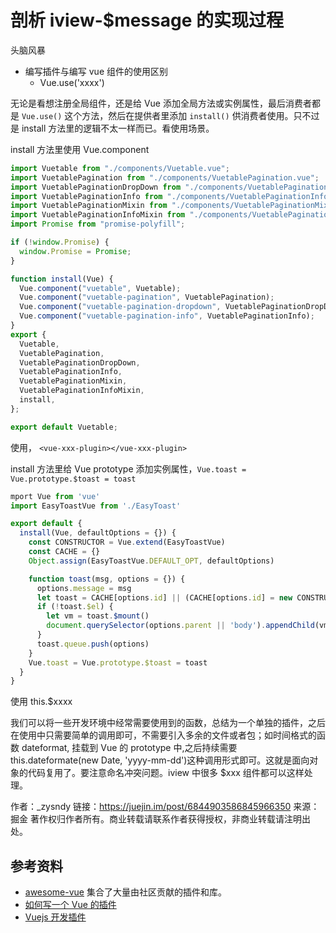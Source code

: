 # 剖析 iview-\$message 的实现过程

头脑风暴

- 编写插件与编写 vue 组件的使用区别
  - Vue.use('xxxx')

无论是看想注册全局组件，还是给 Vue 添加全局方法或实例属性，最后消费者都是 `Vue.use()` 这个方法，然后在提供者里添加 `install()` 供消费者使用。只不过是 install 方法里的逻辑不太一样而已。看使用场景。

install 方法里使用 Vue.component

```js
import Vuetable from "./components/Vuetable.vue";
import VuetablePagination from "./components/VuetablePagination.vue";
import VuetablePaginationDropDown from "./components/VuetablePaginationDropdown.vue";
import VuetablePaginationInfo from "./components/VuetablePaginationInfo.vue";
import VuetablePaginationMixin from "./components/VuetablePaginationMixin.vue";
import VuetablePaginationInfoMixin from "./components/VuetablePaginationInfoMixin.vue";
import Promise from "promise-polyfill";

if (!window.Promise) {
  window.Promise = Promise;
}

function install(Vue) {
  Vue.component("vuetable", Vuetable);
  Vue.component("vuetable-pagination", VuetablePagination);
  Vue.component("vuetable-pagination-dropdown", VuetablePaginationDropDown);
  Vue.component("vuetable-pagination-info", VuetablePaginationInfo);
}
export {
  Vuetable,
  VuetablePagination,
  VuetablePaginationDropDown,
  VuetablePaginationInfo,
  VuetablePaginationMixin,
  VuetablePaginationInfoMixin,
  install,
};

export default Vuetable;
```

使用， `<vue-xxx-plugin></vue-xxx-plugin>`

install 方法里给 Vue prototype 添加实例属性，`Vue.toast = Vue.prototype.$toast = toast`

```js
mport Vue from 'vue'
import EasyToastVue from './EasyToast'

export default {
  install(Vue, defaultOptions = {}) {
    const CONSTRUCTOR = Vue.extend(EasyToastVue)
    const CACHE = {}
    Object.assign(EasyToastVue.DEFAULT_OPT, defaultOptions)

    function toast(msg, options = {}) {
      options.message = msg
      let toast = CACHE[options.id] || (CACHE[options.id] = new CONSTRUCTOR)
      if (!toast.$el) {
        let vm = toast.$mount()
        document.querySelector(options.parent || 'body').appendChild(vm.$el)
      }
      toast.queue.push(options)
    }
    Vue.toast = Vue.prototype.$toast = toast
  }
}
```

使用 this.$xxxx

我们可以将一些开发环境中经常需要使用到的函数，总结为一个单独的插件，之后在使用中只需要简单的调用即可，不需要引入多余的文件或者包；如时间格式的函数 dateformat, 挂载到 Vue 的 prototype 中,之后持续需要 this.dateformate(new Date, 'yyyy-mm-dd')这种调用形式即可。这就是面向对象的代码复用了。要注意命名冲突问题。iview 中很多 $xxx 组件都可以这样处理。

作者：\_zysndy
链接：https://juejin.im/post/6844903586845966350
来源：掘金
著作权归作者所有。商业转载请联系作者获得授权，非商业转载请注明出处。

## 参考资料

- [awesome-vue](awesome-vue) 集合了大量由社区贡献的插件和库。
- [如何写一个 Vue 的插件](https://juejin.im/post/6844903586845966350)
- [Vuejs 开发插件](https://cn.vuejs.org/v2/guide/plugins.html#ad)
